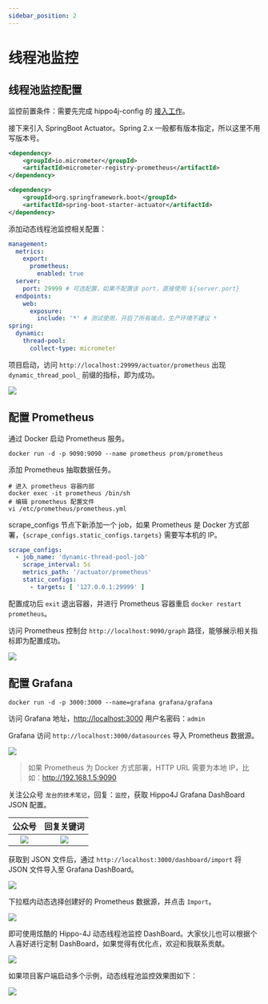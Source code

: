 ```yaml
---
sidebar_position: 2
---
```


# 线程池监控

## 线程池监控配置

监控前置条件：需要先完成 hippo4j-config 的 [接入工作](/docs/user_docs/getting_started/config/hippo4j-config-start)。

接下来引入 SpringBoot Actuator。Spring 2.x 一般都有版本指定，所以这里不用写版本号。

```xml
<dependency>
    <groupId>io.micrometer</groupId>
    <artifactId>micrometer-registry-prometheus</artifactId>
</dependency>

<dependency>
    <groupId>org.springframework.boot</groupId>
    <artifactId>spring-boot-starter-actuator</artifactId>
</dependency>
```

添加动态线程池监控相关配置：

```yaml
management:
  metrics:
    export:
      prometheus:
        enabled: true
  server:
    port: 29999 # 可选配置，如果不配置该 port，直接使用 ${server.port}
  endpoints:
    web:
      exposure:
        include: '*' # 测试使用，开启了所有端点，生产环境不建议 *
spring:
  dynamic:
    thread-pool:
      collect-type: micrometer
```

项目启动，访问 `http://localhost:29999/actuator/prometheus` 出现 `dynamic_thread_pool_` 前缀的指标，即为成功。

![](https://images-machen.oss-cn-beijing.aliyuncs.com/image-20220912220401016.png)

## 配置 Prometheus

通过 Docker 启动 Prometheus 服务。

```shell
docker run -d -p 9090:9090 --name prometheus prom/prometheus
```

添加 Prometheus 抽取数据任务。

```shell
# 进入 prometheus 容器内部
docker exec -it prometheus /bin/sh
# 编辑 prometheus 配置文件
vi /etc/prometheus/prometheus.yml
```

scrape_configs 节点下新添加一个 job，如果 Prometheus 是 Docker 方式部署，`{scrape_configs.static_configs.targets}` 需要写本机的 IP。

```yaml
scrape_configs:
  - job_name: 'dynamic-thread-pool-job'
    scrape_interval: 5s
    metrics_path: '/actuator/prometheus'
    static_configs:
      - targets: [ '127.0.0.1:29999' ]
```

配置成功后 `exit` 退出容器，并进行 Prometheus 容器重启 `docker restart prometheus`。

访问 Prometheus 控制台 `http://localhost:9090/graph` 路径，能够展示相关指标即为配置成功。

![](https://images-machen.oss-cn-beijing.aliyuncs.com/image-20220912221237597.png)

## 配置 Grafana

```shell
docker run -d -p 3000:3000 --name=grafana grafana/grafana
```

访问 Grafana 地址，[http://localhost:3000](http://localhost:3000) 用户名密码：`admin`

Grafana 访问 `http://localhost:3000/datasources` 导入 Prometheus 数据源。

![](https://images-machen.oss-cn-beijing.aliyuncs.com/image-20220912221646866.png)

> 如果 Prometheus 为 Docker 方式部署，HTTP URL 需要为本地 IP，比如：http://192.168.1.5:9090

关注公众号 `龙台的技术笔记`，回复：`监控`，获取 Hippo4J Grafana DashBoard JSON 配置。

|                                                    公众号                                                    |                                                           回复关键词                                                           |
|:------------------------------------------------------------------------------------------------------------:|:-------------------------------------------------------------------------------------------------------------------------:|
| ![](https://images-machen.oss-cn-beijing.aliyuncs.com/43_65f6020ed111b6bb3808ec338576bd6b.png?x-oss-process=image/resize,h_300,w_400) | ![](https://images-machen.oss-cn-beijing.aliyuncs.com/image-20220327171957444.png?x-oss-process=image/resize,h_300,w_400) |

获取到 JSON 文件后，通过 `http://localhost:3000/dashboard/import` 将 JSON 文件导入至 Grafana DashBoard。

![](https://images-machen.oss-cn-beijing.aliyuncs.com/image-20220912225627272.png)

下拉框内动态选择创建好的 Prometheus 数据源，并点击 `Import`。

![](https://images-machen.oss-cn-beijing.aliyuncs.com/image-20220912225700200.png)

即可使用炫酷的 Hippo-4J 动态线程池监控 DashBoard。大家伙儿也可以根据个人喜好进行定制 DashBoard，如果觉得有优化点，欢迎和我联系贡献。

![](https://images-machen.oss-cn-beijing.aliyuncs.com/image-20220912225813972.png)

如果项目客户端启动多个示例，动态线程池监控效果图如下：

![](https://images-machen.oss-cn-beijing.aliyuncs.com/20220814_hippo4j_monitor.jpg)
